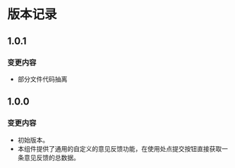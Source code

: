 # 版本记录

## 1.0.1

### 变更内容

- 部分文件代码抽离

## 1.0.0

### 变更内容

- 初始版本。
- 本组件提供了通用的自定义的意见反馈功能，在使用处点提交按钮直接获取一条意见反馈的总数据。

